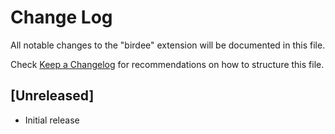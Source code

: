 # Change Log

All notable changes to the "birdee" extension will be documented in this file.

Check [Keep a Changelog](http://keepachangelog.com/) for recommendations on how to structure this file.

## [Unreleased]

- Initial release